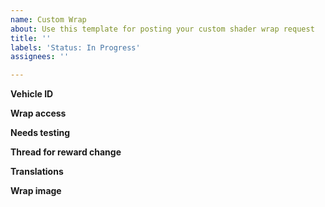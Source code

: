```yaml
---
name: Custom Wrap
about: Use this template for posting your custom shader wrap request
title: ''
labels: 'Status: In Progress'
assignees: ''

---
```


**Vehicle ID**
<!-- You can get the ID from https://wiki.multitheftauto.com/wiki/Vehicle_IDs -->

**Wrap access**
<!-- Leave blank if anyone can use the wrap, otherwise state the usernames -->

**Needs testing**
<!-- State 'yes' or 'no' if the wrap needs to be tested or not
NOTE: You can preview your wrap on your own server by installing our wrap-test resource: https://github.com/NanoBob/saesrpg-wrap-testing
You may still get your wrap previewed by us, but it should be 10x faster to preview by yourself! -->

**Thread for reward change**
<!-- Link your donation or reward change thread requesting this wrap. If left blank and a test is requested, the test may take a while to process, as you have no donation to request rewards for. -->

**Translations**
<!-- If the wrap contains language not readable in English, please add translations here, with reference to which part of the vehicle it's painted on. You must show the FOREIGN and ENGLISH version in plain text  -->

**Wrap image**
<!-- Attach the file here, do not use 3rd party image hosts. File extension must be .PNG using 512x512 or 256x256 dimensions -->
